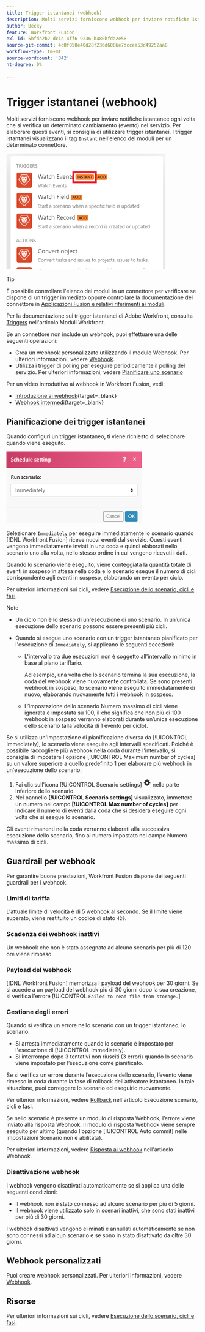 ```yaml
---
title: Trigger istantanei (webhook)
description: Molti servizi forniscono webhook per inviare notifiche istantanee ogni volta che si verifica una certa modifica nel servizio. Per elaborare queste notifiche, ti consigliamo di utilizzare trigger istantanei. Questo articolo descrive l’utilizzo e la funzionalità dei trigger istantanei in Adobe Workfront Fusion.
author: Becky
feature: Workfront Fusion
exl-id: 5bfda2b2-dc1c-4ff6-9236-b480bfda2e58
source-git-commit: 4c0f050e40d28f236d6086e7dccea53d49252aa8
workflow-type: tm+mt
source-wordcount: '842'
ht-degree: 0%

---
```


# Trigger istantanei (webhook)

Molti servizi forniscono webhook per inviare notifiche istantanee ogni volta che si verifica un determinato cambiamento (evento) nel servizio. Per elaborare questi eventi, si consiglia di utilizzare trigger istantanei. I trigger istantanei visualizzano il tag `Instant` nell&#39;elenco dei moduli per un determinato connettore.

![](assets/instant.png)

>[!TIP]
>
>È possibile controllare l&#39;elenco dei moduli in un connettore per verificare se dispone di un trigger immediato oppure controllare la documentazione del connettore in [Applicazioni Fusion e relativi riferimenti ai moduli](/help/workfront-fusion/references/apps-and-modules/apps-and-modules-toc.md).
>
>Per la documentazione sui trigger istantanei di Adobe Workfront, consulta [Triggers](/help/workfront-fusion/references/apps-and-modules/adobe-connectors/workfront-modules.md#triggers) nell&#39;articolo Moduli Workfront.

Se un connettore non include un webhook, puoi effettuare una delle seguenti operazioni:

* Crea un webhook personalizzato utilizzando il modulo Webhook.
Per ulteriori informazioni, vedere [Webhook](/help/workfront-fusion/references/apps-and-modules/universal-connectors/webhooks-updated.md).
* Utilizza i trigger di polling per eseguire periodicamente il polling del servizio.
Per ulteriori informazioni, vedere [Pianificare uno scenario](/help/workfront-fusion/create-scenarios/config-scenarios-settings/schedule-a-scenario.md)

Per un video introduttivo ai webhook in Workfront Fusion, vedi:

* [Introduzione ai webhook](https://video.tv.adobe.com/v/3427025/){target=_blank}
* [Webhook intermedi](https://video.tv.adobe.com/v/3427030/){target=_blank}

## Pianificazione dei trigger istantanei

Quando configuri un trigger istantaneo, ti viene richiesto di selezionare quando viene eseguito.

![](assets/schedule-setting.png)

Selezionare `Immediately` per eseguire immediatamente lo scenario quando [!DNL Workfront Fusion] riceve nuovi eventi dal servizio. Questi eventi vengono immediatamente inviati in una coda e quindi elaborati nello scenario uno alla volta, nello stesso ordine in cui vengono ricevuti i dati.

Quando lo scenario viene eseguito, viene conteggiata la quantità totale di eventi in sospeso in attesa nella coda e lo scenario esegue il numero di cicli corrispondente agli eventi in sospeso, elaborando un evento per ciclo.

Per ulteriori informazioni sui cicli, vedere [Esecuzione dello scenario, cicli e fasi](/help/workfront-fusion/references/scenarios/scenario-execution-cycles-phases.md).

>[!NOTE]
>
>* Un ciclo non è lo stesso di un&#39;esecuzione di uno scenario. In un’unica esecuzione dello scenario possono essere presenti più cicli.
>* Quando si esegue uno scenario con un trigger istantaneo pianificato per l&#39;esecuzione di `Immediately`, si applicano le seguenti eccezioni:
>
>     * L&#39;intervallo tra due esecuzioni non è soggetto all&#39;intervallo minimo in base al piano tariffario.
>
>       Ad esempio, una volta che lo scenario termina la sua esecuzione, la coda del webhook viene nuovamente controllata. Se sono presenti webhook in sospeso, lo scenario viene eseguito immediatamente di nuovo, elaborando nuovamente tutti i webhook in sospeso.
>   
>     * L’impostazione dello scenario Numero massimo di cicli viene ignorata e impostata su 100, il che significa che non più di 100 webhook in sospeso verranno elaborati durante un’unica esecuzione dello scenario (alla velocità di 1 evento per ciclo).
>


Se si utilizza un&#39;impostazione di pianificazione diversa da [!UICONTROL Immediately], lo scenario viene eseguito agli intervalli specificati. Poiché è possibile raccogliere più webhook nella coda durante l&#39;intervallo, si consiglia di impostare l&#39;opzione [!UICONTROL Maximum number of cycles] su un valore superiore a quello predefinito 1 per elaborare più webhook in un&#39;esecuzione dello scenario:

1. Fai clic sull&#39;icona [!UICONTROL Scenario settings] ![](assets/scenario-settings-icon.png) nella parte inferiore dello scenario.
1. Nel pannello **[!UICONTROL Scenario settings]** visualizzato, immettere un numero nel campo **[!UICONTROL Max number of cycles]** per indicare il numero di eventi dalla coda che si desidera eseguire ogni volta che si esegue lo scenario.

Gli eventi rimanenti nella coda verranno elaborati alla successiva esecuzione dello scenario, fino al numero impostato nel campo Numero massimo di cicli.

## Guardrail per webhook

Per garantire buone prestazioni, Workfront Fusion dispone dei seguenti guardrail per i webhook.

### Limiti di tariffa

L&#39;attuale limite di velocità è di 5 webhook al secondo. Se il limite viene superato, viene restituito un codice di stato `429`.

### Scadenza dei webhook inattivi

Un webhook che non è stato assegnato ad alcuno scenario per più di 120 ore viene rimosso.

### Payload del webhook

[!DNL Workfront Fusion] memorizza i payload del webhook per 30 giorni. Se si accede a un payload del webhook più di 30 giorni dopo la sua creazione, si verifica l&#39;errore [!UICONTROL `Failed to read file from storage.`]

### Gestione degli errori

Quando si verifica un errore nello scenario con un trigger istantaneo, lo scenario:

* Si arresta immediatamente quando lo scenario è impostato per l&#39;esecuzione di [!UICONTROL Immediately].
* Si interrompe dopo 3 tentativi non riusciti (3 errori) quando lo scenario viene impostato per l’esecuzione come pianificato.

Se si verifica un errore durante l’esecuzione dello scenario, l’evento viene rimesso in coda durante la fase di rollback dell’attivatore istantaneo. In tale situazione, puoi correggere lo scenario ed eseguirlo nuovamente.

Per ulteriori informazioni, vedere [Rollback](/help/workfront-fusion/references/scenarios/scenario-execution-cycles-phases.md#rollback) nell&#39;articolo Esecuzione scenario, cicli e fasi.

Se nello scenario è presente un modulo di risposta Webhook, l’errore viene inviato alla risposta Webhook. Il modulo di risposta Webhook viene sempre eseguito per ultimo (quando l&#39;opzione [!UICONTROL Auto commit] nelle impostazioni Scenario non è abilitata).

Per ulteriori informazioni, vedere [Risposta ai webhook](/help/workfront-fusion/references/apps-and-modules/universal-connectors/webhooks-updated.md#responding-to-webhooks) nell&#39;articolo Webhook.

### Disattivazione webhook

I webhook vengono disattivati automaticamente se si applica una delle seguenti condizioni:

* Il webhook non è stato connesso ad alcuno scenario per più di 5 giorni.
* Il webhook viene utilizzato solo in scenari inattivi, che sono stati inattivi per più di 30 giorni.

I webhook disattivati vengono eliminati e annullati automaticamente se non sono connessi ad alcun scenario e se sono in stato disattivato da oltre 30 giorni.

## Webhook personalizzati

Puoi creare webhook personalizzati. Per ulteriori informazioni, vedere [Webhook](/help/workfront-fusion/references/apps-and-modules/universal-connectors/webhooks-updated.md).

## Risorse

Per ulteriori informazioni sui cicli, vedere [Esecuzione dello scenario, cicli e fasi](/help/workfront-fusion/references/scenarios/scenario-execution-cycles-phases.md).
